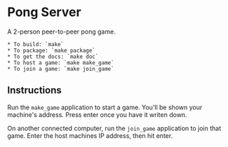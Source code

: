 Pong Server
===========

A 2-person peer-to-peer pong game.

    * To build: `make`
    * To package: `make package`
    * To get the docs: `make doc`
    * To host a game: `make make_game`
    * To join a game: `make join_game`

Instructions
------------

Run the `make_game` application to start a game. You'll be shown your machine's address. Press enter once you have it writen down.

On another connected computer, run the `join_game` application to join that game. Enter the host machines IP address, then hit enter.
